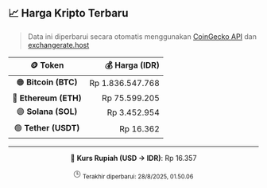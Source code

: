 

<!-- HARGA_KRIPTO -->
## 📈 Harga Kripto Terbaru

> Data ini diperbarui secara otomatis menggunakan [CoinGecko API](https://www.coingecko.com/) dan [exchangerate.host](https://exchangerate.host/)

<div align="center">

| 🪙 Token | 💰 Harga (IDR) |
|:------:|---------------:|
| 🟠 **Bitcoin (BTC)**   | Rp 1.836.547.768 |
| 🔵 **Ethereum (ETH)**  | Rp 75.599.205 |
| 🟣 **Solana (SOL)**    | Rp 3.452.954 |
| 🟢 **Tether (USDT)**   | Rp 16.362 |

---

💱 **Kurs Rupiah (USD → IDR)**: Rp 16.357

🕒 <sub>Terakhir diperbarui: 28/8/2025, 01.50.06</sub>

</div>
<!-- /HARGA_KRIPTO -->